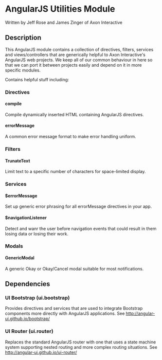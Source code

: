 # AngularJS Utilities Module

Written by Jeff Rose and James Zinger of Axon Interactive

## Description

This AngularJS module contains a collection of directives, filters, services and views/controllers that are generically helpful to Axon Interactive's AngularJS web projects. We keep all of our common behaviour in here so that we can port it between projects easily and depend on it in more specific modules.

Contains helpful stuff including:

### Directives

#### compile 

Compile dynamically inserted HTML containing AngularJS directives.

#### errorMessage 

A common error message format to make error handling uniform.

### Filters

#### TrunateText 

Limit text to a specific number of characters for space-limited display.

### Services

#### $errorMessage 

Set up generic error phrasing for all errorMessage directives in your app.

#### $navigationListener 

Detect and wanr the user before navigation events that could result in them losing data or losing their work.
   
### Modals

#### GenericModal 

A generic Okay or Okay/Cancel modal suitable for most notifications.

## Dependencies

### UI Bootstrap (ui.bootstrap) 

Provides directives and services that are used to integrate Bootstrap components more directly with AngularJS applications. See http://angular-ui.github.io/bootstrap/
   
### UI Router (ui.router)

Replaces the standard AngularJS router with one that uses a state machine system supporting nested routing and more complex routing situations. See http://angular-ui.github.io/ui-router/